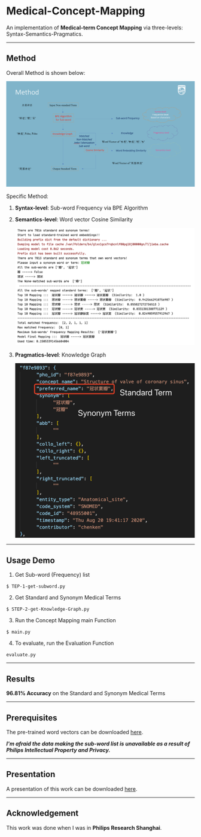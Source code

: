 # Medical-Concept-Mapping

An implementation of **Medical-term Concept Mapping** via three-levels: Syntax-Semantics-Pragmatics.

------

## Method

Overall Method is shown below:

<p align="center">
  <img src='Method.png'>
</p>

Specific Method:

1. **Syntax-level**: Sub-word Frequency via BPE Algorithm 

2. **Semantics-level**: Word vector Cosine Similarity
    
    <p align="center">
      <img src='Demo.png'>
    </p>

3. **Pragmatics-level**: Knowledge Graph

    <p align="center">
      <img src='Knowledge-Graph.png'>
    </p>

------

## Usage Demo

1. Get Sub-word (Frequency) list

```text
$ TEP-1-get-subword.py
```

2. Get Standard and Synonym Medical Terms

```text
$ STEP-2-get-Knowledge-Graph.py
```

3. Run the Concept Mapping main Function

```text
$ main.py
```

4. To evaluate, run the Evaluation Function

```text
evaluate.py
```

------

## Results

**96.81% Accuracy** on the Standard and Synonym Medical Terms

------

## Prerequisites

The pre-trained word vectors can be downloaded [here](https://drive.google.com/file/d/1b_D5OQHm1XFlHKcMaWUJ8ABiQNPM0meS/view?usp=sharing).

***I'm afraid the data making the sub-word list is unavailable as a result of Philips Intellectual Property and Privacy.***

------

## Presentation

A presentation of this work can be downloaded [here](https://github.com/SuperBruceJia/paper-reading/raw/master/NLP-field/Sub-words/Concept-Matching-Task.pptx).

------

## Acknowledgement

This work was done when I was in **Philips Research Shanghai**.
